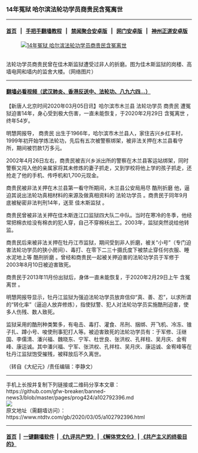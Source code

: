 ### 14年冤狱 哈尔滨法轮功学员商贵民含冤离世
------------------------

#### [首页](https://github.com/gfw-breaker/banned-news3/blob/master/README.md) &nbsp;&nbsp;|&nbsp;&nbsp; [手把手翻墙教程](https://github.com/gfw-breaker/guides/wiki) &nbsp;&nbsp;|&nbsp;&nbsp; [禁闻聚合安卓版](https://github.com/gfw-breaker/bn-android) &nbsp;&nbsp;|&nbsp;&nbsp; [网门安卓版](https://github.com/oGate2/oGate) &nbsp;&nbsp;|&nbsp;&nbsp; [神州正道安卓版](https://github.com/SzzdOgate/update) 



<div><div class="featured_image">
 <a href="https://i.ntdtv.com/assets/uploads/2020/03/2010-11-19-minghui-persecution-204916-5-600x391.jpg" target="_blank">
  <figure>
   <img alt="14年冤狱 哈尔滨法轮功学员商贵民含冤离世" src="https://i.ntdtv.com/assets/uploads/2020/03/2010-11-19-minghui-persecution-204916-5-600x391-800x450.jpg"/>
  </figure><br/>
 </a>
 <span class="caption">
  法轮功学员商贵民曾在佳木斯监狱遭受过非人的折磨。图为佳木斯监狱的岗楼、高墙电网和墙内的监舍大楼。（网络图片）
 </span>
</div>
</div><hr/>

#### [翻墙必看视频（武汉肺炎、香港反送中、法轮功、八九六四...）](https://github.com/gfw-breaker/banned-news3/blob/master/pages/link3.md)

<div><div class="post_content" itemprop="articleBody">
 <p>
  【新唐人北京时间2020年03月05日讯】哈尔滨市木兰县
  <ok href="https://www.ntdtv.com/gb/法轮功学员.htm">
   法轮功学员
  </ok>
  <ok href="https://www.ntdtv.com/gb/商贵民.htm">
   商贵民
  </ok>
  遭冤狱迫害14年，身心受到极大伤害，一直未能恢复，于2020年2月29日
  <ok href="https://www.ntdtv.com/gb/含冤离世.htm">
   含冤离世
  </ok>
  ，终年54岁。
 </p>
 <p>
  明慧网报导，
  <ok href="https://www.ntdtv.com/gb/商贵民.htm">
   商贵民
  </ok>
  出生于1966年，哈尔滨市木兰县人，家住吉兴乡红丰村，1999年初开始学炼法轮功，先后有五次被警察绑架，被非法关押在木兰县看守所，期间被罚款1万多元。
 </p>
 <p>
  2002年4月26日左右，商贵民被吉兴乡派出所的警察在木兰县客运站绑架，同时警察又闯入他的亲属家将其未修炼的妻子抓走，又到学校将他上学的孩子抓走，还抢走了他的手机、传呼机和1,700元现金。
 </p>
 <p>
  商贵民被非法关押在木兰县第一看守所期间，木兰县公安局用尽
  <ok href="https://www.ntdtv.com/gb/酷刑折磨.htm">
   酷刑折磨
  </ok>
  他，逼迫其说出法轮功真相材料的来源及做真相资料的
  <ok href="https://www.ntdtv.com/gb/法轮功学员.htm">
   法轮功学员
  </ok>
  。商贵民于同年9月底被秘密非法判刑14年，送至
  <ok href="https://www.ntdtv.com/gb/佳木斯监狱.htm">
   佳木斯监狱
  </ok>
  。
 </p>
 <p>
  商贵民曾被非法关押在佳木斯连江口监狱四大队二中队。当时在寒冷的冬季，他经常把棉衣给没有棉衣的犯人穿，自己不穿棉袄出工。2003年，监狱突然说给他转监。
 </p>
 <p>
  商贵民后来被非法关押在牡丹江市监狱，期间受到非人折磨，被关“小号”（专门迫害法轮功学员的狭小房间）、毒打、在零下二三十摄氏度下被禁止穿任何衣服、睡水泥地上等
  <ok href="https://www.ntdtv.com/gb/酷刑折磨.htm">
   酷刑折磨
  </ok>
  。曾经和商贵民一起被关押迫害的法轮功学员于军修于2003年8月10日被迫害致死。
 </p>
 <p>
  商贵民于2013年11月份出狱后，身体一直未能恢复，于2020年2月29日上午
  <ok href="https://www.ntdtv.com/gb/含冤离世.htm">
   含冤离世
  </ok>
  。
 </p>
 <p>
  明慧网报导显示，牡丹江监狱为强迫法轮功学员放弃信仰“真、善、忍”，以求所谓的“转化率”（逼迫人放弃修炼），指使狱警、犯人对法轮功学员实施酷刑迫害，使多人伤残、数人致死。
 </p>
 <p>
  监狱采用的酷刑种类繁多，有电击、毒打、灌食、吊刑、捆绑、开飞机、冷冻、锥子扎、蹲小号、唆使刑事犯打人等。被迫害致死的法轮功学员有：于军修、汪继国、李儒清、潘兴福、魏晓东、宁军、杜世良、张洪权、孔祥柱、吴月庆、金宥峰、康运诚。其中潘兴福、宁军、张洪权、孔祥柱、吴月庆、康运诚、金宥峰等在牡丹江监狱饱受摧残，被释放后不久离世。
 </p>
 <p>
  （转自《大纪元》/责任编辑：李静文）
 </p>
 <div class="single_ad">
 </div>
</div>
</div>
<hr/>
手机上长按并复制下列链接或二维码分享本文章：<br/>
https://github.com/gfw-breaker/banned-news3/blob/master/pages/prog424/a102792396.md <br/>
<a href='https://github.com/gfw-breaker/banned-news3/blob/master/pages/prog424/a102792396.md'><img src='https://github.com/gfw-breaker/banned-news3/blob/master/pages/prog424/a102792396.md.png'/></a> <br/>
原文地址（需翻墙访问）：https://www.ntdtv.com/gb/2020/03/05/a102792396.html


------------------------
#### [首页](https://github.com/gfw-breaker/banned-news3/blob/master/README.md) &nbsp;|&nbsp; [一键翻墙软件](https://github.com/gfw-breaker/nogfw/blob/master/README.md) &nbsp;| [《九评共产党》](https://github.com/gfw-breaker/9ping.md/blob/master/README.md#九评之一评共产党是什么) | [《解体党文化》](https://github.com/gfw-breaker/jtdwh.md/blob/master/README.md) | [《共产主义的终极目的》](https://github.com/gfw-breaker/gczydzjmd.md/blob/master/README.md)


<img src='http://gfw-breaker.win/banned-news3/pages/prog424/a102792396.md' width='0px' height='0px'/>